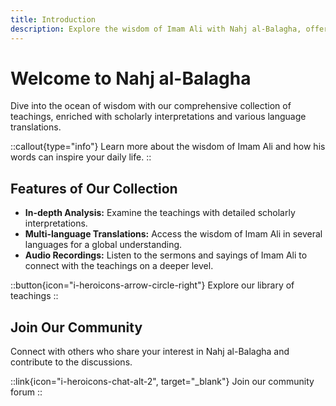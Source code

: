 ```yaml
---
title: Introduction
description: Explore the wisdom of Imam Ali with Nahj al-Balagha, offering comprehensive access to teachings, commentaries, and scholarly interpretations.
---
```


# Welcome to Nahj al-Balagha

Dive into the ocean of wisdom with our comprehensive collection of teachings, enriched with scholarly interpretations and various language translations.

::callout{type="info"}
Learn more about the wisdom of Imam Ali and how his words can inspire your daily life.
::

## Features of Our Collection

- **In-depth Analysis:** Examine the teachings with detailed scholarly interpretations.
- **Multi-language Translations:** Access the wisdom of Imam Ali in several languages for a global understanding.
- **Audio Recordings:** Listen to the sermons and sayings of Imam Ali to connect with the teachings on a deeper level.

::button{icon="i-heroicons-arrow-circle-right"}
Explore our library of teachings
::

## Join Our Community

Connect with others who share your interest in Nahj al-Balagha and contribute to the discussions.

::link{icon="i-heroicons-chat-alt-2", target="_blank"}
Join our community forum
::
